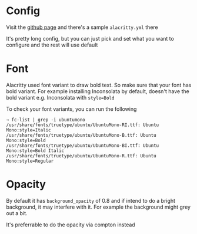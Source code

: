# Config

Visit the [github page](https://github.com/jwilm/alacritty/blob/master/alacritty.yml) and there's a sample `alacritty.yml` there

It's pretty long config, but you can just pick and set what you want to configure and the rest will use default

# Font

Alacritty used font variant to draw bold text. So make sure that your font has bold variant. 
For example installing Inconsolata by default, doesn't have the bold variant e.g. Inconsolata with `style=Bold`

To check your font variants, you can run the following

```
→ fc-list | grep -i ubuntumono
/usr/share/fonts/truetype/ubuntu/UbuntuMono-RI.ttf: Ubuntu Mono:style=Italic
/usr/share/fonts/truetype/ubuntu/UbuntuMono-B.ttf: Ubuntu Mono:style=Bold
/usr/share/fonts/truetype/ubuntu/UbuntuMono-BI.ttf: Ubuntu Mono:style=Bold Italic
/usr/share/fonts/truetype/ubuntu/UbuntuMono-R.ttf: Ubuntu Mono:style=Regular
```

# Opacity

By default it has `background_opacity` of 0.8 and if intend to do a bright background, it may interfere with it.
For example the background might grey out a bit.

It's preferrable to do the opacity via compton instead
